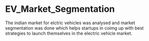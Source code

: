# EV_Market_Segmentation

The indian market for elctric vehicles was analysed and market segmentation was done which helps startups in coimg up with best strategies to launch themselves in the electric vehicle market.
